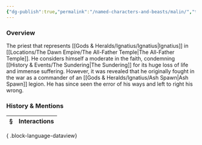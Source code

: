 ```yaml
---
{"dg-publish":true,"permalink":"/named-characters-and-beasts/malin/","tags":["NPC"],"updated":"2025-06-10T19:10:58.435+01:00"}
---
```



### Overview
The priest that represents [[Gods & Heralds/Ignatius/Ignatius\|Ignatius]] in [[Locations/The Dawn Empire/The All-Father Temple\|The All-Father Temple]]. He considers himself a moderate in the faith, condemning [[History & Events/The Sundering\|The Sundering]] for its huge loss of life and immense suffering. However, it was revealed that he originally fought in the war as a commander of an [[Gods & Heralds/Ignatius/Ash Spawn\|Ash Spawn]] legion. He has since seen the error of his ways and left to right his wrong. 

### History & Mentions
| § | Interactions |
| - | ------------ |

{ .block-language-dataview}